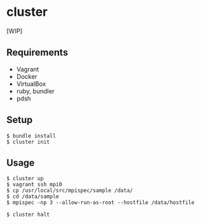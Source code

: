 cluster
=======

[WIP]

## Requirements

- Vagrant
- Docker
- VirtualBox
- ruby, bundler
- pdsh

## Setup

```
$ bundle install
$ cluster init
```

## Usage

```
$ cluster up
$ vagrant ssh mpi0
$ cp /usr/local/src/mpispec/sample /data/
$ cd /data/sample
$ mpispec -np 3 --allow-run-as-root --hostfile /data/hostfile
```

```
$ cluster halt
```
